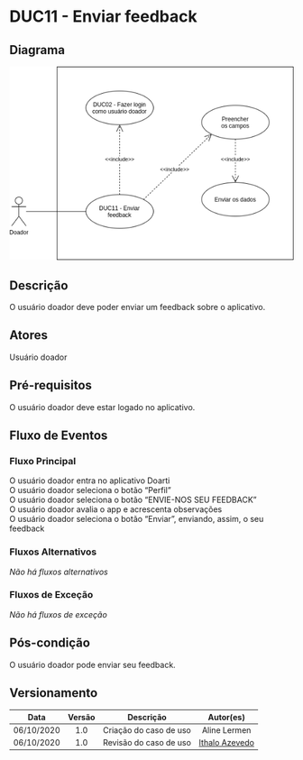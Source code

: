 # DUC11 - Enviar feedback

## Diagrama

![DUC11](../../../../assets/images/casosDeUso/DUC11.png)

## Descrição

O usuário doador deve poder enviar um feedback sobre o aplicativo.  

## Atores

Usuário doador  

## Pré-requisitos

O usuário doador deve estar logado no aplicativo.  

## Fluxo de Eventos

### Fluxo Principal

O usuário doador entra no aplicativo Doarti  
O usuário doador seleciona o botão “Perfil”  
O usuário doador seleciona o botão “ENVIE-NOS SEU FEEDBACK”  
O usuário doador avalia o app e acrescenta observações  
O usuário doador seleciona o botão “Enviar”, enviando, assim, o seu feedback  

### Fluxos Alternativos

*Não há fluxos alternativos*  

### Fluxos de Exceção

*Não há fluxos de exceção*  

## Pós-condição

O usuário doador pode enviar seu feedback.  

## Versionamento

|    Data    | Versão |                        Descrição                         |                            Autor(es)                             |
| :--------: | :----: | :------------------------------------------------------: | :--------------------------------------------------------------: |
| 06/10/2020 | 1.0 | Criação do caso de uso | Aline Lermen |
| 06/10/2020 | 1.0 | Revisão do caso de uso | [Ithalo Azevedo](https://github.com/ithaloazevedo) |
